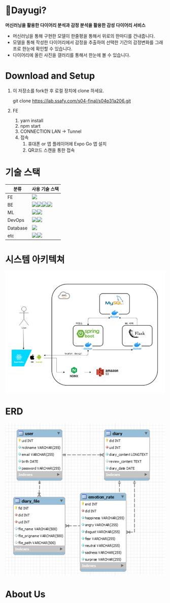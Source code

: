 # 🌵Dayugi?

**머신러닝을 활용한 다이어리 분석과 감정 분석을 활용한 감성 다이어리 서비스**

- 머신러닝을 통해 구현한 모델이 한줄평을 통해서 위로의 한마디를 건내줍니다.
- 모델을 통해 작성한 다이어리에서 감정을 추출하여 선택한 기간의 감정변화를 그래프로 한눈에 확인할 수 있습니다.
- 다이어리에 올린 사진을 갤러리를 통해서 한눈에 볼 수 있습니다.



# Download and Setup

1. 이 저장소를 fork한 후 로컬 장치에 clone 하세요.

   git clone https://lab.ssafy.com/s04-final/s04p31a206.git

2. FE

   1. yarn install
   2. npm start
   3. CONNECTION LAN → Tunnel
   4. 접속
      1. 휴대폰 or 앱 플레이어에 Expo Go 앱 설치
      2. QR코드 스캔을 통한 접속



# 기술 스택

| 분류     | 사용 기술 스택                                               |
| -------- | ------------------------------------------------------------ |
| FE       | <img src="https://img.shields.io/badge/ReactNative-0.64.4-green?logo=vue.js"> |
| BE       | <img src="https://img.shields.io/badge/Java-1.8-blue?logo=java"><img src="https://img.shields.io/badge/Python-3.8.5-blue?logo=python"><img src="https://img.shields.io/badge/Flask-1.1.2-blue?logo=flask"><img src="https://img.shields.io/badge/SpringBoot-2.4.3-green?logo=spring"> |
| ML       | <img src="https://img.shields.io/badge/Pytorch-1.8.1-red?logo=pytorch"><img src="https://img.shields.io/badge/Python-3.8.5-blue?logo=python"> |
| DevOps   | <img src="https://img.shields.io/badge/Jenkins-lightgrey?logo=jenkins"><img src="https://img.shields.io/badge/Docker-blue?logo=docker"> |
| Database | <img src="https://img.shields.io/badge/MySQL-v8.0-blue?logo=mysql"> |
| etc      | <img src="https://img.shields.io/badge/Mattermost-blue?logo=mattermost"><img src="https://img.shields.io/badge/Discord-lightgrey?logo=discord"> |



# 시스템 아키텍쳐


![](README.assets/system_diagram.png)



# ERD


![](README.assets/erd.png)

# About Us
